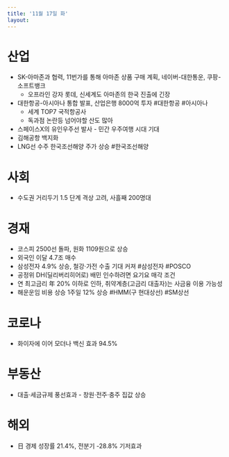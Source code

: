 ```yaml
---
title: '11월 17일 화'
layout: 
---
```


# 산업

* SK-아마존과 협력, 11번가를 통해 아마존 상품 구매 계획, 네이버-대한통운, 쿠팡-소프트뱅크
  * 오프라인 강자 롯데, 신세계도 아마존의 한국 진출에 긴장
* 대한항공-아시아나 통합 발표, 산업은행 8000억 투자 #대한항공 #아시아나
  * 세계 TOP7 국적항공사 
  * 독과점 논란등 넘어야할 산도 많아
* 스페이스X의 유인우주선 발사 - 민간 우주여행 시대 기대
* 김해공항 백지화
* LNG선 수주 한국조선해양 주가 상승 #한국조선해양

# 사회

* 수도권 거리두기 1.5 단계 격상 고려, 사흘째 200명대


# 경재

* 코스피 2500선 돌파, 원화 1109원으로 상승
* 외국인 이달 4.7조 매수
* 삼성전자 4.9% 상승, 철강·가전 수출 기대 커져 #삼성전자 #POSCO
* 공정위 DH(딜리버리히어로) 배민 인수하려면 요기요 매각 조건
* 연 최고금리 年 20% 이하로 인하, 취약계층(고금리 대출자)는 사금융 이용 가능성
* 해운운임 비용 상승 1주일 12% 상승 #HMM(구 현대상선) #SM상선


# 코로나

* 화이자에 이어 모더나 백신 효과 94.5% 

# 부동산

* 대출·세금규제 풍선효과 - 창원·전주·충주 집값 상승 

# 해외

* 日 경제 성장률 21.4%, 전분기 -28.8% 기저효과
  